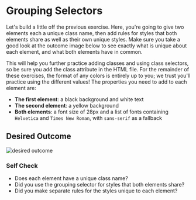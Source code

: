 # Grouping Selectors

Let's build a little off the previous exercise.
 Here, you're going to give two elements each a unique class name, 
 then add rules for styles that both elements share as well as their own unique styles. 
 Make sure you take a good look at the outcome image below to 
 see exactly what is unique about each element, and what both elements have in common.

This will help you further practice adding classes and using class selectors, 
so be sure you add the class attribute in the HTML file. For the remainder of these exercises, 
the format of any colors is entirely up to you; we trust you'll practice using the different values! 
The properties you need to add to each element are:

- **The first element**: a black background and white text
- **The second element**: a yellow background
- **Both elements**: a font size of 28px and a list of fonts containing 
`Helvetica` and `Times New Roman`, with `sans-serif` as a fallback

## Desired Outcome

![desired outcome](./desired-outcome.png)

### Self Check

- Does each element have a unique class name?
- Did you use the grouping selector for styles that both elements share?
- Did you make separate rules for the styles unique to each element?
